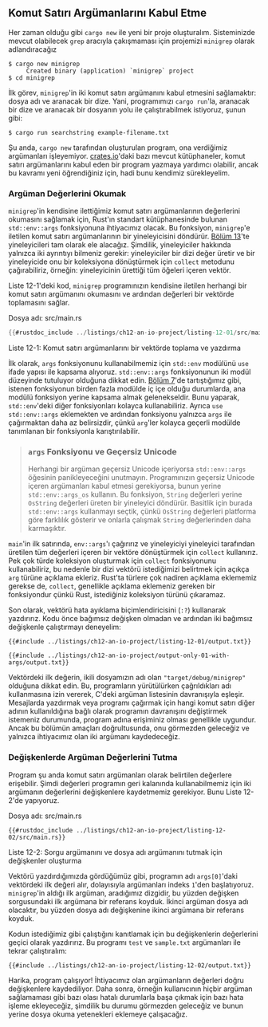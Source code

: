 ## Komut Satırı Argümanlarını Kabul Etme

Her zaman olduğu gibi `cargo new` ile yeni bir proje oluşturalım. Sisteminizde mevcut olabilecek `grep` 
aracıyla çakışmaması için projemizi `minigrep` olarak adlandıracağız

```console
$ cargo new minigrep
     Created binary (application) `minigrep` project
$ cd minigrep
```

İlk görev, `minigrep`'in iki komut satırı argümanını kabul etmesini sağlamaktır: 
dosya adı ve aranacak bir dize. Yani, programımızı `cargo run`'la, aranacak bir dize ve aranacak bir 
dosyanın yolu ile çalıştırabilmek istiyoruz, şunun gibi:

```console
$ cargo run searchstring example-filename.txt
```

Şu anda, `cargo new` tarafından oluşturulan program, ona verdiğimiz argümanları işleyemiyor. 
[crates.io](https://crates.io/)'daki bazı mevcut kütüphaneler, komut satırı argümanlarını kabul eden bir program yazmaya yardımcı olabilir, 
ancak bu kavramı yeni öğrendiğiniz için, hadi bunu kendimiz sürekleyelim.

### Argüman Değerlerini Okumak

`minigrep`'in kendisine ilettiğimiz komut satırı argümanlarının değerlerini okumasını sağlamak için, 
Rust'ın standart kütüphanesinde bulunan `std::env::args` fonksiyonuna ihtiyacımız olacak. 
Bu fonksiyon, `minigrep`'e iletilen komut satırı argümanlarının bir yineleyicisini döndürür. 
[Bölüm 13][ch13]<!-- ignore
-->'te yineleyicileri tam olarak ele alacağız. Şimdilik, yineleyiciler hakkında yalnızca iki ayrıntıyı bilmeniz gerekir: 
yineleyiciler bir dizi değer üretir ve bir yineleyicide onu bir koleksiyona dönüştürmek için `collect` metodunu çağırabiliriz, 
örneğin: yineleyicinin ürettiği tüm öğeleri içeren vektör.

Liste 12-1'deki kod, `minigrep` programınızın kendisine iletilen herhangi bir komut satırı argümanını okumasını ve 
ardından değerleri bir vektörde toplamasını sağlar.

<span class="filename">Dosya adı: src/main.rs</span>

```rust
{{#rustdoc_include ../listings/ch12-an-io-project/listing-12-01/src/main.rs}}
```

<span class="caption">Liste 12-1: Komut satırı argümanlarını bir vektörde toplama ve yazdırma</span>

İlk olarak, `args` fonksiyonunu kullanabilmemiz için `std::env` modülünü `use` ifade yapısı ile kapsama alıyoruz. 
`std::env::args` fonksiyonunun iki modül düzeyinde tutuluyor olduğuna dikkat edin. 
[Bölüm 7][ch7-idiomatic-use]<!-- ignore -->'de tartıştığımız gibi, istenen fonksiyonun birden fazla modülde iç içe olduğu durumlarda, 
ana modülü fonksiyon yerine kapsama almak gelenekseldir. Bunu yaparak, `std::env`'deki diğer fonksiyonları kolayca kullanabiliriz. 
Ayrıca `use std::env::args` eklemekten ve ardından fonksiyonu yalnızca `args` ile çağırmaktan daha az belirsizdir, 
çünkü `arg`'ler kolayca geçerli modülde tanımlanan bir fonksiyonla karıştırılabilir.

> ### `args` Fonksiyonu ve Geçersiz Unicode
> 
> Herhangi bir argüman geçersiz Unicode içeriyorsa `std::env::args` öğesinin panikleyeceğini unutmayın. 
> Programınızın geçersiz Unicode içeren argümanları kabul etmesi gerekiyorsa, 
> bunun yerine `std::env::args_os` kullanın. Bu fonksiyon, `String` değerleri yerine `OsString` değerleri üreten bir 
> yineleyici döndürür. Basitlik için burada `std::env::args` kullanmayı seçtik, çünkü `OsString` değerleri platforma göre farklılık 
> gösterir ve onlarla çalışmak `String` değerlerinden daha karmaşıktır.

`main`'in ilk satırında, `env::args`'ı çağırırız ve yineleyiciyi yineleyici tarafından üretilen tüm değerleri 
içeren bir vektöre dönüştürmek için `collect` kullanırız. Pek çok türde koleksiyon oluşturmak için `collect` 
fonksiyonunu kullanabiliriz, bu nedenle bir dizi vektörü istediğimizi belirtmek için açıkça `arg` türüne açıklama ekleriz. 
Rust'ta türlere çok nadiren açıklama eklememiz gerekse de, `collect`, genellikle açıklama eklemeniz gereken bir fonksiyondur çünkü Rust, 
istediğiniz koleksiyon türünü çıkaramaz.

Son olarak, vektörü hata ayıklama biçimlendiricisini (`:?`) kullanarak yazdırırız. 
Kodu önce bağımsız değişken olmadan ve ardından iki bağımsız değişkenle çalıştırmayı deneyelim:

```console
{{#include ../listings/ch12-an-io-project/listing-12-01/output.txt}}
```

```console
{{#include ../listings/ch12-an-io-project/output-only-01-with-args/output.txt}}
```

Vektördeki ilk değerin, ikili dosyamızın adı olan `"target/debug/minigrep"` olduğuna dikkat edin. 
Bu, programların yürütülürken çağrıldıkları adı kullanmasına izin vererek, 
C'deki argüman listesinin davranışıyla eşleşir. Mesajlarda yazdırmak veya programı çağırmak için 
hangi komut satırı diğer adının kullanıldığına bağlı olarak programın davranışını değiştirmek istemeniz durumunda, 
program adına erişiminiz olması genellikle uygundur. Ancak bu bölümün amaçları doğrultusunda, onu görmezden geleceğiz 
ve yalnızca ihtiyacımız olan iki argümanı kaydedeceğiz.

### Değişkenlerde Argüman Değerlerini Tutma

Program şu anda komut satırı argümanları olarak belirtilen değerlere erişebilir. 
Şimdi değerleri programın geri kalanında kullanabilmemiz için iki argümanın değerlerini değişkenlere 
kaydetmemiz gerekiyor. Bunu Liste 12-2'de yapıyoruz.

<span class="filename">Dosya adı: src/main.rs</span>

```rust,should_panic,noplayground
{{#rustdoc_include ../listings/ch12-an-io-project/listing-12-02/src/main.rs}}
```

<span class="caption">Liste 12-2: Sorgu argümanını ve 
dosya adı argümanını tutmak için değişkenler oluşturma</span>

Vektörü yazdırdığımızda gördüğümüz gibi, programın adı `args[0]`'daki vektördeki ilk değeri alır, 
dolayısıyla argümanları indeks `1`'den başlatıyoruz. `minigrep`'in aldığı ilk argüman, aradığımız dizgidir, 
bu yüzden değişken sorgusundaki ilk argümana bir referans koyduk. İkinci argüman dosya adı olacaktır, 
bu yüzden dosya adı değişkenine ikinci argümana bir referans koyduk.

Kodun istediğimiz gibi çalıştığını kanıtlamak için bu değişkenlerin değerlerini geçici olarak yazdırırız. 
Bu programı `test` ve `sample.txt` argümanları ile tekrar çalıştıralım:

```console
{{#include ../listings/ch12-an-io-project/listing-12-02/output.txt}}
```

Harika, program çalışıyor! İhtiyacımız olan argümanların değerleri doğru değişkenlere kaydediliyor. 
Daha sonra, örneğin kullanıcının hiçbir argüman sağlamaması gibi bazı olası hatalı 
durumlarla başa çıkmak için bazı hata işleme ekleyeceğiz, şimdilik
bu durumu görmezden geleceğiz ve bunun yerine dosya okuma yetenekleri eklemeye çalışacağız.

[ch13]: ch13-00-functional-features.html
[ch7-idiomatic-use]: ch07-04-bringing-paths-into-scope-with-the-use-keyword.html#creating-idiomatic-use-paths
